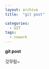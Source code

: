 ```yaml
---
layout: archive
title:  "git post"

categories:
  - GIT
tags:
  - cowork
---
```



**git post**

깃무링~
